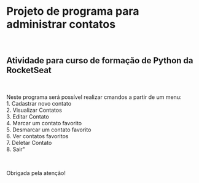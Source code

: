 <h1>Projeto de programa para administrar contatos</h1>
<br>
<h2>Atividade para curso de formação de Python da RocketSeat</h2>
<br>
<p>Neste programa será possível realizar cmandos a partir de um menu:<br>
1. Cadastrar novo contato<br>
2. Visualizar Contatos<br>
3. Editar Contato<br>
4. Marcar um contato favorito<br>
5. Desmarcar um contato favorito<br>
6. Ver contatos favoritos<br>
7. Deletar Contato<br>
8. Sair"</p>
<br>
<p>Obrigada pela atenção!</p>
